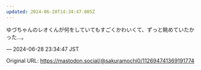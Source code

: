 ```yaml
---
updated: 2024-06-28T14:34:47.005Z
---
```


<p>ゆづちゃんのレオくんが何をしていてもすごくかわいくて、ずっと眺めていたかった…。</p>

&mdash; 2024-06-28 23:34:47 JST

Original URL: https://mastodon.social/@sakuramochi0/112694741369191774

